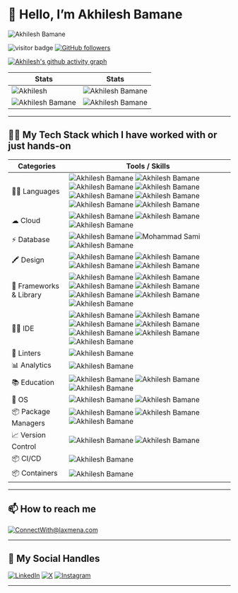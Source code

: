 # 👋 Hello, I’m Akhilesh Bamane
![Akhilesh Bamane](https://github.com/d-Akkya/d-Akkya/assets/120074124/a166ecad-c30e-4ed7-9e78-920cd2654305)

![visitor badge](https://komarev.com/ghpvc/?username=d-Akkya&style=for-the-badge&color=F26F2D) [![GitHub followers](https://img.shields.io/github/followers/d-Akkya.svg?style=for-the-badge&label=Follow&color=F26F2D)](https://github.com/d-Akkya?tab=followers)
<!---
d-Akkya/d-Akkya is a ✨ special ✨ repository because its `README.md` (this file) appears on your GitHub profile.
You can click the Preview link to take a look at your changes.
--->

<!-- Contribution Graph-->

[![Akhilesh's github activity graph](https://github-readme-activity-graph.vercel.app/graph?username=d-Akkya&theme=xcode&bg_color=010811&color=F3CCAE&line=F5F3E4&point=F26F2D&area=true&hide_border=true)](https://github.com/d-Akkya)

|  Stats                                                                                                                                                                                             |  Stats                                                                                                                               |
| -----------                                                                                                                                                                                        | -----------                                                                                                                          |
| ![Akhilesh](https://github-readme-stats.vercel.app/api?username=d-Akkya&show_icons=true&theme=dark&count_private=true&text_color=F5F3E4&icon_color=F26F2D&title_color=F26F2D)          | ![Akhilesh Bamane](https://github-readme-streak-stats.herokuapp.com/?user=d-Akkya&theme=dark&hide_border=true&background=010811&fire=F26F2D&ring=F3CCAE&stroke=F5F3E4&currStreakLabel=F26F2D&sideNums=F26F2D&sideLabels=F3CCAE)       |
| ![Akhilesh Bamane](https://github-readme-stats.vercel.app/api/top-langs/?username=d-Akkya&layout=compact&theme=dark&langs_count=6&count_private=true&text_color=F5F3E4&title_color=F3CCAE)   | ![Akhilesh Bamane](http://github-profile-summary-cards.vercel.app/api/cards/profile-details?username=d-Akkya&theme=gruvbox)        |
  
***

## 👩‍💻 My Tech Stack which I have worked with or just hands-on

| Categories      | Tools / Skills |
| ----------- | ----------- |
| 👩‍💻 Languages     | ![Akhilesh Bamane](https://img.shields.io/badge/C-00599C?style=for-the-badge&logo=c&logoColor=white) ![Akhilesh Bamane](https://img.shields.io/badge/C%2B%2B-00599C?style=for-the-badge&logo=c%2B%2B&logoColor=white) ![Akhilesh Bamane](https://img.shields.io/badge/CSS3-1572B6?style=for-the-badge&logo=css3&logoColor=white) ![Akhilesh Bamane](https://img.shields.io/badge/HTML5-E34F26?style=for-the-badge&logo=html5&logoColor=white) ![Akhilesh Bamane](https://img.shields.io/badge/JavaScript-323330?style=for-the-badge&logo=javascript&logoColor=F7DF1E) ![Akhilesh Bamane](https://img.shields.io/badge/json-5E5C5C?style=for-the-badge&logo=json&logoColor=white) ![Akhilesh Bamane](https://img.shields.io/badge/Python-FFD43B?style=for-the-badge&logo=python&logoColor=blue) ![Akhilesh Bamane](https://img.shields.io/badge/Java-white?style=for-the-badge&logo=openjdk&logoColor=black)       |
| ☁ Cloud   | ![Akhilesh Bamane](https://img.shields.io/badge/Amazon_AWS-FF9900?style=for-the-badge&logo=amazonaws&logoColor=white) ![Akhilesh Bamane](https://img.shields.io/badge/Google_Cloud-4285F4?style=for-the-badge&logo=google-cloud&logoColor=white) ![Akhilesh Bamane](https://img.shields.io/badge/Heroku-430098?style=for-the-badge&logo=heroku&logoColor=white)        |
| ⚡ Database   | ![Akhilesh Bamane](https://img.shields.io/badge/MySQL-005C84?style=for-the-badge&logo=mysql&logoColor=white) ![Mohammad Sami](https://img.shields.io/badge/MongoDB-4EA94B?style=for-the-badge&logo=mongodb&logoColor=white) ![Akhilesh Bamane](https://img.shields.io/badge/SQLite-07405E?style=for-the-badge&logo=sqlite&logoColor=white)    |
| 🖍 Design     | ![Akhilesh Bamane](https://img.shields.io/badge/Adobe%20Photoshop-31A8FF?style=for-the-badge&logo=Adobe%20Photoshop&logoColor=black) ![Akhilesh Bamane](https://img.shields.io/badge/Canva-%2300C4CC.svg?&style=for-the-badge&logo=Canva&logoColor=white) ![Akhilesh Bamane](https://img.shields.io/badge/Figma-F24E1E?style=for-the-badge&logo=figma&logoColor=white) ![Akhilesh Bamane](https://img.shields.io/badge/Adobe%20Illustrator-31A8FF?style=for-the-badge&logo=Adobe%20illustrator&logoColor=black)  |
| 🚀 Frameworks & Library   | ![Akhilesh Bamane](https://img.shields.io/badge/Bootstrap-563D7C?style=for-the-badge&logo=bootstrap&logoColor=white) ![Akhilesh Bamane](https://img.shields.io/badge/Django-092E20?style=for-the-badge&logo=django&logoColor=green) ![Akhilesh Bamane](https://img.shields.io/badge/GitHub%20Pages-222222?style=for-the-badge&logo=GitHub%20Pages&logoColor=white) ![Akhilesh Bamane](https://img.shields.io/badge/Jupyter-F37626.svg?&style=for-the-badge&logo=Jupyter&logoColor=white)  ![Akhilesh Bamane](https://img.shields.io/badge/React-20232A?style=for-the-badge&logo=react&logoColor=61DAFB) ![Akhilesh Bamane](https://img.shields.io/badge/Sass-CC6699?style=for-the-badge&logo=sass&logoColor=white) ![Akhilesh Bamane](https://img.shields.io/badge/Tailwind_CSS-38B2AC?style=for-the-badge&logo=tailwind-css&logoColor=white)    |
| 👩‍💻 IDE    | ![Akhilesh Bamane](https://img.shields.io/badge/Colab-F9AB00?style=for-the-badge&logo=googlecolab&color=525252) ![Akhilesh Bamane](https://img.shields.io/badge/Eclipse-2C2255?style=for-the-badge&logo=eclipse&logoColor=white) ![Akhilesh Bamane](https://img.shields.io/badge/IntelliJ_IDEA-000000.svg?style=for-the-badge&logo=intellij-idea&logoColor=white) ![Akhilesh Bamane](https://img.shields.io/badge/PyCharm-000000.svg?&style=for-the-badge&logo=PyCharm&logoColor=white) ![Akhilesh Bamane](https://img.shields.io/badge/sublime_text-%23575757.svg?&style=for-the-badge&logo=sublime-text&logoColor=important) ![Akhilesh Bamane](https://img.shields.io/badge/VSCode-0078D4?style=for-the-badge&logo=visual%20studio%20code&logoColor=white) ![Akhilesh Bamane](https://img.shields.io/badge/GoLand-000000.svg?style=for-the-badge&logo=goland&logoColor=white)    |
| 🧐 Linters    | ![Akhilesh Bamane](https://img.shields.io/badge/prettier-1A2C34?style=for-the-badge&logo=prettier&logoColor=F7BA3E) |
| 📊 Analytics  | ![Akhilesh Bamane](https://img.shields.io/badge/WakaTime-000000?style=for-the-badge&logo=WakaTime&logoColor=white) |
| 📚 Education  | ![Akhilesh Bamane](https://img.shields.io/badge/Coursera-0056D2?style=for-the-badge&logo=Coursera&logoColor=white) ![Akhilesh Bamane](https://img.shields.io/badge/Udemy-EC5252?style=for-the-badge&logo=Udemy&logoColor=white) ![Akhilesh Bamane](https://img.shields.io/badge/YouTube-D14836?style=for-the-badge&logo=YouTube&logoColor=white) |
| 📱 OS         | ![Akhilesh Bamane](https://img.shields.io/badge/Android-3DDC84?style=for-the-badge&logo=android&logoColor=white) ![Akhilesh Bamane](https://img.shields.io/badge/MacOS-0078D6?style=for-the-badge&logo=macos&logoColor=white) |
| 📦 Package Managers | ![Akhilesh Bamane](https://img.shields.io/badge/npm-CB3837?style=for-the-badge&logo=npm&logoColor=white) ![Akhilesh Bamane](https://img.shields.io/badge/Homebrew-000000?style=for-the-badge&logo=homebrew&logoColor=white) ![Akhilesh Bamane](https://img.shields.io/badge/Pip-000000?style=for-the-badge&logo=python&logoColor=white) |
| 📈 Version Control | ![Akhilesh Bamane](https://img.shields.io/badge/Git-F05032?style=for-the-badge&logo=git&logoColor=white) ![Akhilesh Bamane](https://img.shields.io/badge/GitHub-181717?style=for-the-badge&logo=github&logoColor=white)  |
| 📦 CI/CD      | ![Akhilesh Bamane](https://img.shields.io/badge/GitHub_Actions-2088FF?style=for-the-badge&logo=github-actions&logoColor=white)  |
| 📦 Containers | ![Akhilesh Bamane](https://img.shields.io/badge/Docker-2496ED?style=for-the-badge&logo=docker&logoColor=white) |

***

## 📫 How to reach me

[![ConnectWith@laxmena.com](https://img.shields.io/badge/Gmail-D14836?style=for-the-badge&logo=gmail&logoColor=white)](mailto:akhileshbamane26@gmail.com)
  
***

## 📱 My Social Handles

[![LinkedIn](https://img.shields.io/badge/Linkedin-%230077B5.svg?logo=linkedin&logoColor=white)](https://www.linkedin.com/in/d-akkya/)
[![X](https://img.shields.io/badge/X-%23000000.svg?logo=X&logoColor=white)](https://www.x.com/Akhilesh_Bamane/)
[![Instagram](https://img.shields.io/badge/Instagram-%23E4405F.svg?logo=Instagram&logoColor=white)](https://www.instagram.com/d_akkya_007/)

***
